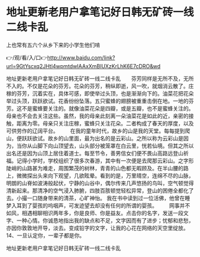# 地址更新老用户拿笔记好日韩无矿砖一线二线卡乱
上也常有五六个从乡下来的小学生他们啃

👉/观/看/入/口👉http://www.baidu.com/link?url=9GtYscxq2JHtl4wpmtdwIAAxXmBlUXzKrLhK6E7cDRO&wd

地址更新老用户拿笔记好日韩无矿砖一线二线卡乱　　芬芳同样是无所不及，无所不入的。不仅是花朵的芬芳。花朵的芬芳，稍纵即逝，风一吹，就烟消云散了。庄稼的芬芳，沉着实在，具体可感，即使举过头顶，也是渐渐向下的。油菜花把花朵举过头顶，跃跃欲试。花香纷纷坠落。五只蜜蜂的翅膀被重重击倒在地。一地的芬芳。这不是蜜蜂要关注的。就像油菜花朵是四瓣，或是五瓣，也不是蜜蜂关注的。母亲也不会去关注这些。虽然，我的母亲此刻离一朵油菜花是如此的近，亲密的接触，距离为零。母亲只关注庄稼，蜜蜂只关注花朵。二者构成了春天的厚度，以及可供劳作的辽阔平台。
　　在我的童年时代，故乡的山是我的天堂。每每提到爬山，便跃跃欲试。故乡的山里面，最为出名的是云彩山。之所以称为云彩山是因为，当你从山脚下向山顶望去，山头部分被笼罩在白云里，恍若仙境。但其之所以出名还是因为山顶上居住着道士。每至节令，善男信女们便不畏山高路远登山祈福。记得小学时，学校组织了很多次春游，其中有一次便是去爬那云彩山。之字形陡峭的山路甚为难走，周围繁茂的树林，青青的山色都无暇顾及。在半山腰的路上，微微探出头来向下观望，几欲眩晕。看到的是，万里晴空，连绵不尽的山脉，明朗的山脊如波涛般起伏，宁静的山谷中，偶尔传来几声悠扬的鸟叫，空气顿觉得清新起来。那清净的空气浸入肺腑，四肢百胲顿觉轻松异常，登山的困倦全都化了去。小撮一口随身带来的清茶，心旷神怡。
我在书中读到过一位活佛，他曾在睡梦入耳到了婴孩的呜咽声，可发迹望去却没有任何的所谓的婴孩。
　　网事并不如风，相遇相聊相识两年多，你是良师、你是益友。点击你的名字，发送一段文字、一种心情。你诚恳地指出我的缺点和不足，文字因而有了进步；忧郁和悲愁，亦因你敦敦地开导，淡去。变成铅字的文字，让我的心花在网络的天空里绽放。
	14、一旦认定你，一辈子都是你。

地址更新老用户拿笔记好日韩无矿砖一线二线卡乱
